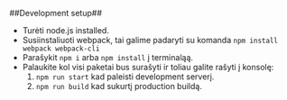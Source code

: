 ##Development setup##

- Turėti node.js installed.
- Susiinstaliuoti webpack, tai galime padaryti su komanda `npm install webpack webpack-cli`
- Parašykit `npm i` arba `npm install` į terminaląą.
- Palaukite kol visi paketai bus surašyti ir toliau galite rašyti į konsolę:
  1. `npm run start` kad paleisti development serverį.
  2. `npm run build` kad sukurtį production buildą.